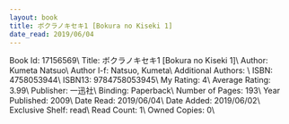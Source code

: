 ```yaml
---
layout: book
title: ボクラノキセキ1 [Bokura no Kiseki 1]
date_read: 2019/06/04
---
```


Book Id: 17156569\ 
Title: ボクラノキセキ1 [Bokura no Kiseki 1]\ 
Author: Kumeta Natsuo\ 
Author l-f: Natsuo, Kumeta\ 
Additional Authors: \ 
ISBN: 4758053944\ 
ISBN13: 9784758053945\ 
My Rating: 4\ 
Average Rating: 3.99\ 
Publisher: 一迅社\ 
Binding: Paperback\ 
Number of Pages: 193\ 
Year Published: 2009\ 
Date Read: 2019/06/04\ 
Date Added: 2019/06/02\ 
Exclusive Shelf: read\ 
Read Count: 1\ 
Owned Copies: 0\ 

